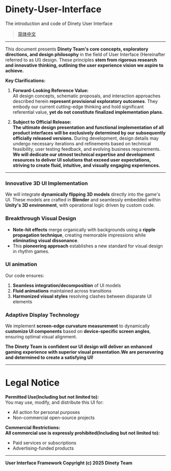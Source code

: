 # Dinety-User-Interface
The introduction and code of Dinety User Interface

> [简体中文](./README_zh.md)

---
This document presents **Dinety Team's core concepts, exploratory directions, and design philosophy** in the field of User Interface (Hereinafter referred to as UI) design. These principles **stem from rigorous research and innovative thinking, outlining the user experience vision we aspire to achieve.**

**Key Clarifications:**

1.  **Forward-Looking Reference Value:**  
    All design concepts, schematic proposals, and interaction approaches described herein **represent provisional exploratory outcomes**. They embody our current cutting-edge thinking and hold significant referential value, **yet do not constitute finalized implementation plans.**
>     
2.  **Subject to Official Release:**  
    **The ultimate design presentation and functional implementation of all product interfaces will be exclusively determined by our subsequently officially released versions.** During development, design details may undergo necessary iterations and refinements based on technical feasibility, user testing feedback, and evolving business requirements.
    **We will dedicate our utmost technical expertise and development resources to deliver UI solutions that exceed user expectations, striving to create fluid, intuitive, and visually engaging experiences.**

---

### **Innovative 3D UI Implementation**  
We will integrate **dynamically flipping 3D models** directly into the game's UI. These models are crafted in **Blender** and seamlessly embedded within **Unity's 3D environment**, with operational logic driven by custom code.  

### **Breakthrough Visual Design**  
- **Note-hit effects** merge organically with backgrounds using a **ripple propagation technique**, creating memorable impressions while **eliminating visual dissonance**.  
- This **pioneering approach** establishes a new standard for visual design in rhythm games.  
### **UI animation**
Our code ensures:  
1. **Seamless integration/decomposition** of UI models  
2. **Fluid animations** maintained across transitions  
3. **Harmonized visual styles** resolving clashes between disparate UI elements  

### **Adaptive Display Technology**  
We implement **screen-edge curvature measurement** to dynamically **customize UI components** based on **device-specific screen angles**, ensuring optimal visual alignment.  

**The Dinety Team is confident our UI design will deliver an enhanced gaming experience with superior visual presentation.We are persevering and determined to create a satisfying UI!**

---

# Legal Notice
**Permitted Use(Including but not limited to):**  
  You may use, modify, and distribute this UI for:  
- All action for personal purposes  
- Non-commercial open-source projects   

**Commercial Restrictions:**  
**All commercial use is expressly prohibited(Including but not limited to):**
- Paid services or subscriptions  
- Advertising-funded products  

---

**User Interface Framework Copyright (c) 2025 Dinety Team**
